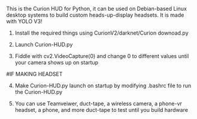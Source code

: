 This is the Curion HUD for Python, it can be used on Debian-based Linux desktop systems to build custom heads-up-display headsets. It is made with YOLO V3!

1. Install the required things using CurionV2/darknet/Curion downoad.py

2. Launch Curion-HUD.py

3. Fiddle with cv2.VideoCapture(0) and change 0 to different values until your camera shows up on startup

#IF MAKING HEADSET

4. Make Curion-HUD.py launch on startup by modifying .bashrc file to run the Curion-HUD.py

5. You can use Teamveiwer, duct-tape, a wireless camera, a phone-vr headset, a phone, and more duct-tape to test until you build hardware
